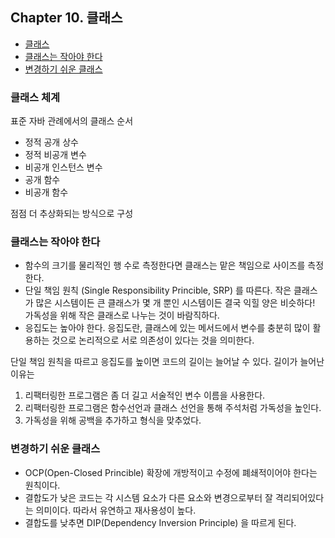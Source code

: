 
## Chapter 10. 클래스

- [클래스](#클래스-체계)
- [클래스는 작아야 한다](#클래스는-작아야-한다)
- [변경하기 쉬운 클래스](#변경하기-쉬운-클래스)

### 클래스 체계

표준 자바 관례에서의 클래스 순서
- 정적 공개 상수
- 정적 비공개 변수
- 비공개 인스턴스 변수
- 공개 함수
- 비공개 함수

점점 더 추상화되는 방식으로 구성


### 클래스는 작아야 한다

- 함수의 크기를 물리적인 행 수로 측정한다면 클래스는 맡은 책임으로 사이즈를 측정한다.
- 단일 책임 원칙 (Single Responsibility Princible, SRP) 를 따른다.
작은 클래스가 많은 시스템이든 큰 클래스가 몇 개 뿐인 시스템이든 결국 익힐 양은 비슷하다! 가독성을 위해 작은 클래스로 나누는 것이 바람직하다. 
- 응집도는 높아야 한다.
응집도란, 클래스에 있는 메서드에서 변수를 충분히 많이 활용하는 것으로 논리적으로 서로 의존성이 있다는 것을 의미한다.

단일 책임 원칙을 따르고 응집도를 높이면 코드의 길이는 늘어날 수 있다. 
길이가 늘어난 이유는
1) 리팩터링한 프로그램은 좀 더 길고 서술적인 변수 이름을 사용한다.
2) 리팩터링한 프로그램은 함수선언과 클래스 선언을 통해 주석처럼 가독성을 높인다.
3) 가독성을 위해 공백을 추가하고 형식을 맞추었다. 

### 변경하기 쉬운 클래스

- OCP(Open-Closed Princible) 확장에 개방적이고 수정에 폐쇄적이어야 한다는 원칙이다. 
- 결합도가 낮은 코드는 각 시스템 요소가 다른 요소와 변경으로부터 잘 격리되어있다는 의미이다. 따라서 유연하고 재사용성이 높다.
- 결합도를 낮추면 DIP(Dependency Inversion Principle) 을 따르게 된다. 